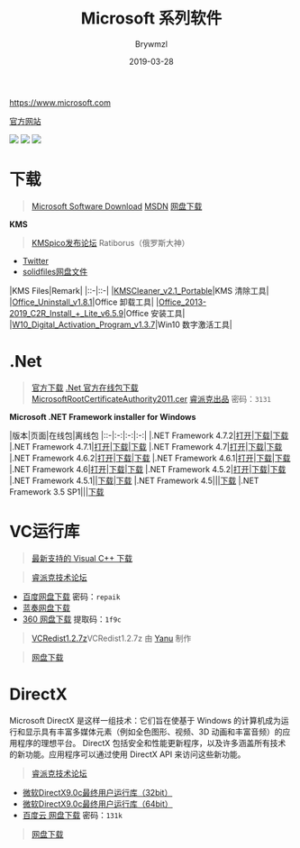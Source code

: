 ﻿---
layout:     post
title:      Microsoft 系列软件
date:       2019-03-28
author:     Brywmzl
tags: [Microsoft,Office,KMS,微软]
categories: [办公应用]
---
https://www.microsoft.com

<!--more-->

[官方网站](https://www.microsoft.com)

<a href="/Microsoft/Windows/"><img src="/img/Microsoft/tab/windows.png"></a>
<a href="/Microsoft/Office/"><img src="/img/Microsoft/tab/office.png"></a>
<a href="/Microsoft/Digital-License/"><img src="/img/Microsoft/tab/digital-license.png"></a>

# 下载
> [Microsoft Software Download](https://www.microsoft.com/software-download)
> [MSDN](https://msdn.itellyou.cn)
> [网盘下载](https://pan.baidu.com/s/11Z1PFiuBaH4Lc9aQs1x_rw)

**KMS**
> [KMSpico发布论坛](https://forums.mydigitallife.net)
> Ratiborus（俄罗斯大神）
* [Twitter](https://twitter.com/ratiborus58)
* [solidfiles网盘文件](https://www.solidfiles.com/folder/bd7165a0d4/)

|KMS Files|Remark|
|::-|::-|
|[KMSCleaner_v2.1_Portable](https://www.lanzous.com/i3k8cfi)|KMS 清除工具|
|[Office_Uninstall_v1.8.1](https://www.lanzous.com/i3k8cad)|Office 卸载工具|
|[Office_2013-2019_C2R_Install_+_Lite_v6.5.9](https://www.lanzous.com/i3k8c5i)|Office 安装工具|
|[W10_Digital_Activation_Program_v1.3.7](https://www.lanzous.com/i3lc01c)|Win10 数字激活工具|

# .Net
> [官方下载](https://www.microsoft.com/zh-CN/download/)
> [.Net 官方在线包下载](https://dotnet.microsoft.com/download/dotnet-framework-runtime)
> [MicrosoftRootCertificateAuthority2011.cer](http://download.microsoft.com/download/2/4/8/248D8A62-FCCD-475C-85E7-6ED59520FC0F/MicrosoftRootCertificateAuthority2011.cer)
> [睿派克出品](https://eyun.baidu.com/s/3c122qJY) 密码：`3131`

**Microsoft .NET Framework installer for Windows**

|版本|页面|在线包|离线包
|::-|:-:|:-:|:-:|
|.NET Framework 4.7.2|[打开](https://support.microsoft.com/en-us/help/4054530)|[下载](https://dotnet.microsoft.com/download/thank-you/net472)|[下载](http://go.microsoft.com/fwlink/?linkid=863265)
|.NET Framework 4.7.1|[打开](https://support.microsoft.com/en-us/help/4033342)|[下载](https://dotnet.microsoft.com/download/thank-you/net471)|[下载](http://go.microsoft.com/fwlink/?linkid=852107)
|.NET Framework 4.7|[打开](https://support.microsoft.com/en-us/help/3186497)|[下载](https://dotnet.microsoft.com/download/thank-you/net47)|[下载](http://go.microsoft.com/fwlink/?linkid=825302)
|.NET Framework 4.6.2|[打开](https://support.microsoft.com/en-us/help/3151800)|[下载](https://dotnet.microsoft.com/download/thank-you/net462)|[下载](http://go.microsoft.com/fwlink/?linkid=780600)
|.NET Framework 4.6.1|[打开](https://support.microsoft.com/en-us/help/3102436)|[下载](https://dotnet.microsoft.com/download/thank-you/net461)|[下载](http://go.microsoft.com/fwlink/?linkid=671744)
|.NET Framework 4.6|[打开](https://support.microsoft.com/en-us/help/3045557)|[下载](https://dotnet.microsoft.com/download/thank-you/net46)|[下载](https://www.microsoft.com/zh-CN/download/details.aspx?id=48137)
|.NET Framework 4.5.2|[打开](https://support.microsoft.com/en-us/help/2901905)|[下载](https://dotnet.microsoft.com/download/thank-you/net452)|[下载](http://go.microsoft.com/fwlink/?linkid=328858)
|.NET Framework 4.5.1||[下载](https://www.microsoft.com/zh-CN/download/details.aspx?id=40773)|[下载](https://www.microsoft.com/zh-CN/download/details.aspx?id=40779)
|.NET Framework 4.5|||[下载](https://www.microsoft.com/zh-CN/download/details.aspx?id=30653)
|.NET Framework 3.5 SP1|||[下载](http://download.microsoft.com/download/2/0/E/20E90413-712F-438C-988E-FDAA79A8AC3D/dotnetfx35.exe)

# VC运行库
> [最新支持的 Visual C++ 下载](https://support.microsoft.com/zh-cn/kb/2977003) 

> [睿派克技术论坛](https://www.repaik.com) 
* [百度网盘下载](https://eyun.baidu.com/s/3mifgC9y) 密码：`repaik`
* [蓝奏网盘下载](https://pan.lanzou.com/b143614/)
* [360 网盘下载](https://yunpan.360.cn/surl_yQ4Ktj3YuZs) 提取码：`1f9c`

> [VCRedist1.2.7z](http://pan.baidu.com/s/1slWfneH)VCRedist1.2.7z 由 [Yanu](http://www.ccav1.com) 制作

> [网盘下载](https://pan.baidu.com/s/1krBIbFR8qxVzZIL-6-qFZw#list/path=/App/Microsoft/MSVCVB&parentPath=/App) 

# DirectX
Microsoft DirectX 是这样一组技术：它们旨在使基于 Windows 的计算机成为运行和显示具有丰富多媒体元素（例如全色图形、视频、3D 动画和丰富音频）的应用程序的理想平台。 DirectX 包括安全和性能更新程序，以及许多涵盖所有技术的新功能。应用程序可以通过使用 DirectX API 来访问这些新功能。 
> [睿派克技术论坛](https://www.repaik.com) 
* [微软DirectX9.0c最终用户运行库（32bit）](https://www.repaik.com/thread-55658-1-1.html) 
* [微软DirectX9.0c最终用户运行库（64bit）](https://www.repaik.com/thread-55660-1-1.html) 
* [百度云 网盘下载](https://pan.baidu.com/s/1jH76Ir0) 密码：`131k`

> [网盘下载](https://pan.baidu.com/s/1krBIbFR8qxVzZIL-6-qFZw#list/path=/App/Microsoft/MSVCVB&parentPath=/App) 